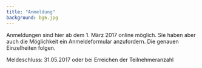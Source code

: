 ```yaml
---
title: "Anmeldung"
background: bg6.jpg
---
```

Anmeldungen sind hier ab dem 1. März 2017 online möglich. Sie haben aber auch die Möglichkeit ein Anmeldeformular anzufordern. Die genauen Einzelheiten folgen. 

Meldeschluss: 31.05.2017 oder bei Erreichen der Teilnehmeranzahl
 
 
 
 
